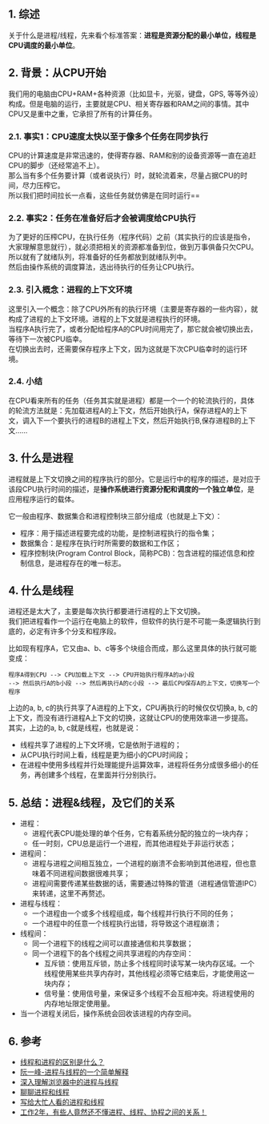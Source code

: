 ## 1. 综述

关于什么是进程/线程，先来看个标准答案：**进程是资源分配的最小单位，线程是CPU调度的最小单位**。  

## 2. 背景：从CPU开始

我们用的电脑由CPU+RAM+各种资源（比如显卡，光驱，键盘，GPS, 等等外设）构成。但是电脑的运行，主要就是CPU、相关寄存器和RAM之间的事情。其中CPU又是重中之重，它承担了所有的计算任务。

### 2.1. 事实1：CPU速度太快以至于像多个任务在同步执行

CPU的计算速度是非常迅速的，使得寄存器、RAM和别的设备资源等一直在追赶CPU的脚步（还经常追不上）。  
那么当有多个任务要计算（或者说执行）时，就轮流着来，尽量占据CPU的时间，尽力压榨它。  
所以我们把时间拉长一点看，这些任务就仿佛是在同时运行==

### 2.2. 事实2：任务在准备好后才会被调度给CPU执行

为了更好的压榨CPU，在执行任务（程序代码）之前（其实执行的应该是指令，大家理解意思就行），就必须把相关的资源都准备到位，做到万事俱备只欠CPU。  
所以就有了就绪队列，将准备好的任务都放到就绪队列中。  
然后由操作系统的调度算法，选出待执行的任务让CPU执行。

### 2.3. 引入概念：进程的上下文环境

这里引入一个概念：除了CPU外所有的执行环境（主要是寄存器的一些内容），就构成了进程的上下文环境。进程的上下文就是进程执行的环境。  
当程序A执行完了，或者分配给程序A的CPU时间用完了，那它就会被切换出去，等待下一次被CPU临幸。  
在切换出去时，还需要保存程序上下文，因为这就是下次CPU临幸时的运行环境。

### 2.4. 小结

在CPU看来所有的任务（任务其实就是进程）都是一个一个的轮流执行的，具体的轮流方法就是：先加载进程A的上下文，然后开始执行A，保存进程A的上下文，调入下一个要执行的进程B的进程上下文，然后开始执行B,保存进程B的上下文……

## 3. 什么是进程

进程就是上下文切换之间的程序执行的部分。它是运行中的程序的描述，是对应于该段CPU执行时间的描述，是**操作系统进行资源分配和调度的一个独立单位**，是应用程序运行的载体。

它一般由程序、数据集合和进程控制块三部分组成（也就是上下文）：

- 程序：用于描述进程要完成的功能，是控制进程执行的指令集；
- 数据集合：是程序在执行时所需要的数据和工作区；
- 程序控制块(Program Control Block，简称PCB)：包含进程的描述信息和控制信息，是进程存在的唯一标志。

## 4. 什么是线程

进程还是太大了，主要是每次执行都要进行进程的上下文切换。  
我们把进程看作一个运行在电脑上的软件，但软件的执行是不可能一条逻辑执行到底的，必定有许多个分支和程序段。

比如现有程序A，它又由a、b、c等多个块组合而成，那么这里具体的执行就可能变成：

```
程序A得到CPU --> CPU加载上下文 --> CPU开始执行程序A的a小段 
--> 然后执行A的b小段 --> 然后再执行A的c小段 --> 最后CPU保存A的上下文，切换写一个程序
```

上边的a, b, c的执行共享了A进程的上下文，CPU再执行的时候仅仅切换a, b, c的上下文，而没有进行进程A上下文的切换，这就让CPU的使用效率进一步提高。  
其实，上边的a, b, c就是线程，也就是说：

- 线程共享了进程的上下文环境，它是依附于进程的；
- 从CPU执行时间上看，线程是更为细小的CPU时间段；
- 在进程中使用多线程并行处理能提升运算效率，进程将任务分成很多细小的任务，再创建多个线程，在里面并行分别执行。

## 5. 总结：进程&线程，及它们的关系

- 进程：
  - 进程代表CPU能处理的单个任务，它有着系统分配的独立的一块内存；
  - 任一时刻，CPU总是运行一个进程，而其他进程处于非运行状态；
- 进程间：
  - 进程与进程之间相互独立，一个进程的崩溃不会影响到其他进程，但也意味着不同进程间数据很难共享；
  - 进程间需要传递某些数据的话，需要通过特殊的管道（进程通信管道IPC）来转递，这里不再赘述。
- 进程与线程：
  - 一个进程由一个或多个线程组成，每个线程并行执行不同的任务；
  - 一个进程中的任意一个线程执行出错，将导致这个进程崩溃；
- 线程间：
  - 同一个进程下的线程之间可以直接通信和共享数据；
  - 同一个进程下的各个线程之间共享进程的内存空间：
    - 互斥锁：使用互斥锁，防止多个线程同时读写某一块内存区域。一个线程使用某些共享内存时，其他线程必须等它结束后，才能使用这一块内存；
    - 信号量：使用信号量，来保证多个线程不会互相冲突。将进程使用的内存地址限定使用量。
- 当一个进程关闭后，操作系统会回收该进程的内存空间。

## 6. 参考

- [线程和进程的区别是什么？](https://www.zhihu.com/question/25532384)
- [阮一峰-进程与线程的一个简单解释](https://www.ruanyifeng.com/blog/2013/04/processes_and_threads.html)
- [深入理解浏览器中的进程与线程](https://juejin.cn/post/6991849728493256741)
- [聊聊进程和线程](https://juejin.cn/post/6953601354002595871)
- [写给大忙人看的进程和线程](https://juejin.cn/post/6844904080393912327)
- [工作2年，有些人竟然还不懂进程、线程、协程之间的关系！](https://juejin.cn/post/6904821235801128967)
